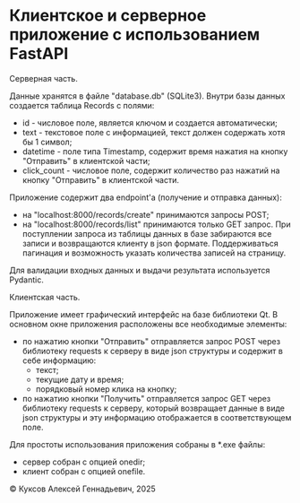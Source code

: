 # Клиентское и серверное приложение с использованием FastAPI

Серверная часть.

Данные хранятся в файле "database.db" (SQLite3). 
Внутри базы данных создается таблица Records с полями:
- id - числовое поле, является ключом и создается автоматически;
- text - текстовое поле с информацией, текст должен содержать хотя бы 1 символ;
- datetime - поле типа Timestamp, содержит время нажатия на кнопку "Отправить" в клиентской части;
- click_count - числовое поле, содержит количество раз нажатий на кнопку "Отправить" в клиентской части.

Приложение содержит два endpoint'а (получение и отправка данных):  
- на "localhost:8000/records/create" принимаются запросы POST;
- на "localhost:8000/records/list" принимаются только GET запрос. При поступлении запроса из таблицы данных в базе забираются все записи и возвращаются клиенту в json формате. Поддерживаться пагинация и возможность указать количества записей на страницу.

Для валидации входных данных и выдачи результата используется Pydantic.

Клиентская часть.

Приложение имеет графический интерфейс на базе библиотеки Qt. В основном окне приложения расположены все необходимые элементы:
- по нажатию кнопки "Отправить" отправляется запрос POST через библиотеку requests к серверу в виде json структуры и содержит в себе информацию: 
  - текст;
  - текущие дату и время;
  - порядковый номер клика на кнопку;
- по нажатию кнопки "Получить" отправляется запрос GET через библиотеку requests к серверу, который возвращает данные в виде json структуры и эту информацию отображается в соответствующем поле.

Для простоты использования приложения собраны в *.exe файлы: 
- сервер собран с опцией onedir;
- клиент собран с опцией onefile.

&copy; Куксов Алексей Геннадьевич, 2025